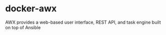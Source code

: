 # docker-awx
AWX provides a web-based user interface, REST API, and task engine built on top of Ansible
